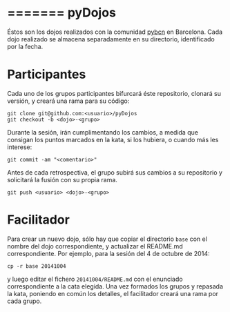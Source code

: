 =======
pyDojos
=======

Éstos son los dojos realizados con la comunidad [pybcn] en Barcelona. Cada dojo realizado se almacena separadamente en su directorio, identificado por la fecha.

Participantes
=============

Cada uno de los grupos participantes bifurcará éste repositorio, clonará su versión, y creará una rama para su código:

    git clone git@github.com:<usuario>/pyDojos
    git checkout -b <dojo>-<grupo>

Durante la sesión, irán cumplimentando los cambios, a medida que consigan los puntos marcados en la kata, si los hubiera, o cuando más les interese:

    git commit -am "<comentario>"

Antes de cada retrospectiva, el grupo subirá sus cambios a su repositorio y solicitará la fusión con su propia rama.

    git push <usuario> <dojo>-<grupo>


Facilitador
===========

Para crear un nuevo dojo, sólo hay que copiar el directorio `base` con el nombre del dojo correspondiente, y actualizar el README.md correspondiente. Por ejemplo, para la sesión del 4 de octubre de 2014:

    cp -r base 20141004

y luego editar el fichero `20141004/README.md` con el enunciado correspondiente a la cata elegida.
Una vez formados los grupos y repasada la kata, poniendo en común los detalles, el facilitador creará una rama por cada grupo.

[pybcn]: http://pybcn.org
